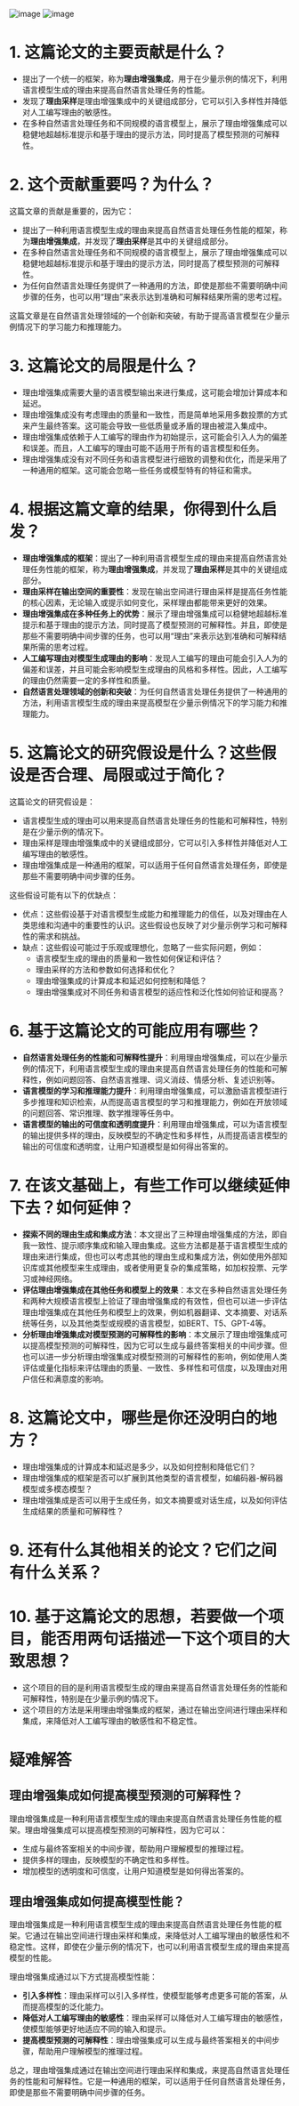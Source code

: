 ![image](https://github.com/leejamesss/paper-reading/assets/117844938/14b6cff8-9fb6-4916-9971-671d7a283567)
![image](https://github.com/leejamesss/paper-reading/assets/117844938/676df3b4-8060-49ab-86aa-56e229f6c127)

# 1. 这篇论文的主要贡献是什么？


- 提出了一个统一的框架，称为**理由增强集成**，用于在少量示例的情况下，利用语言模型生成的理由来提高自然语言处理任务的性能。
- 发现了**理由采样**是理由增强集成中的关键组成部分，它可以引入多样性并降低对人工编写理由的敏感性。
- 在多种自然语言处理任务和不同规模的语言模型上，展示了理由增强集成可以稳健地超越标准提示和基于理由的提示方法，同时提高了模型预测的可解释性。

# 2. 这个贡献重要吗？为什么？

这篇文章的贡献是重要的，因为它：

- 提出了一种利用语言模型生成的理由来提高自然语言处理任务性能的框架，称为**理由增强集成**，并发现了**理由采样**是其中的关键组成部分。
- 在多种自然语言处理任务和不同规模的语言模型上，展示了理由增强集成可以稳健地超越标准提示和基于理由的提示方法，同时提高了模型预测的可解释性。
- 为任何自然语言处理任务提供了一种通用的方法，即使是那些不需要明确中间步骤的任务，也可以用“理由”来表示达到准确和可解释结果所需的思考过程。

这篇文章是在自然语言处理领域的一个创新和突破，有助于提高语言模型在少量示例情况下的学习能力和推理能力。

# 3. 这篇论文的局限是什么？

- 理由增强集成需要大量的语言模型输出来进行集成，这可能会增加计算成本和延迟。
- 理由增强集成没有考虑理由的质量和一致性，而是简单地采用多数投票的方式来产生最终答案。这可能会导致一些低质量或矛盾的理由被混入集成中。
- 理由增强集成依赖于人工编写的理由作为初始提示，这可能会引入人为的偏差和误差。而且，人工编写的理由可能不适用于所有的语言模型和任务。
- 理由增强集成没有对不同任务和语言模型进行细致的调整和优化，而是采用了一种通用的框架。这可能会忽略一些任务或模型特有的特征和需求。

# 4. 根据这篇文章的结果，你得到什么启发？

- **理由增强集成的框架**：提出了一种利用语言模型生成的理由来提高自然语言处理任务性能的框架，称为**理由增强集成**，并发现了**理由采样**是其中的关键组成部分。
- **理由采样在输出空间的重要性**：发现在输出空间进行理由采样是提高任务性能的核心因素，无论输入或提示如何变化，采样理由都能带来更好的效果。
- **理由增强集成在多种任务上的优势**：展示了理由增强集成可以稳健地超越标准提示和基于理由的提示方法，同时提高了模型预测的可解释性。并且，即使是那些不需要明确中间步骤的任务，也可以用“理由”来表示达到准确和可解释结果所需的思考过程。
- **人工编写理由对模型生成理由的影响**：发现人工编写的理由可能会引入人为的偏差和误差，并且可能会影响模型生成理由的风格和多样性。因此，人工编写的理由仍然需要一定的多样性和质量。
- **自然语言处理领域的创新和突破**：为任何自然语言处理任务提供了一种通用的方法，利用语言模型生成的理由来提高模型在少量示例情况下的学习能力和推理能力。


# 5. 这篇论文的研究假设是什么？这些假设是否合理、局限或过于简化？

这篇论文的研究假设是：

- 语言模型生成的理由可以用来提高自然语言处理任务的性能和可解释性，特别是在少量示例的情况下。
- 理由采样是理由增强集成中的关键组成部分，它可以引入多样性并降低对人工编写理由的敏感性。
- 理由增强集成是一种通用的框架，可以适用于任何自然语言处理任务，即使是那些不需要明确中间步骤的任务。


这些假设可能有以下的优缺点：

- 优点：这些假设基于对语言模型生成能力和推理能力的信任，以及对理由在人类思维和沟通中的重要性的认识。这些假设也反映了对少量示例学习和可解释性的需求和挑战。
- 缺点：这些假设可能过于乐观或理想化，忽略了一些实际问题，例如：
    - 语言模型生成的理由的质量和一致性如何保证和评估？
    - 理由采样的方法和参数如何选择和优化？
    - 理由增强集成的计算成本和延迟如何控制和降低？
    - 理由增强集成对不同任务和语言模型的适应性和泛化性如何验证和提高？

# 6. 基于这篇论文的可能应用有哪些？

- **自然语言处理任务的性能和可解释性提升**：利用理由增强集成，可以在少量示例的情况下，利用语言模型生成的理由来提高自然语言处理任务的性能和可解释性，例如问题回答、自然语言推理、词义消歧、情感分析、复述识别等。
- **语言模型的学习和推理能力提升**：利用理由增强集成，可以激励语言模型进行多步推理和知识检索，从而提高语言模型的学习和推理能力，例如在开放领域的问题回答、常识推理、数学推理等任务中。
- **语言模型的输出的可信度和透明度提升**：利用理由增强集成，可以为语言模型的输出提供多样的理由，反映模型的不确定性和多样性，从而提高语言模型的输出的可信度和透明度，让用户知道模型是如何得出答案的。

# 7. 在该文基础上，有些工作可以继续延伸下去？如何延伸？

- **探索不同的理由生成和集成方法**：本文提出了三种理由增强集成的方法，即自我一致性、提示顺序集成和输入理由集成。这些方法都是基于语言模型生成的理由来进行集成，但也可以考虑其他的理由生成和集成方法，例如使用外部知识库或其他模型来生成理由，或者使用更复杂的集成策略，如加权投票、元学习或神经网络。
- **评估理由增强集成在其他任务和模型上的效果**：本文在多种自然语言处理任务和两种大规模语言模型上验证了理由增强集成的有效性，但也可以进一步评估理由增强集成在其他任务和模型上的效果，例如机器翻译、文本摘要、对话系统等任务，以及其他类型或规模的语言模型，如BERT、T5、GPT-4等。
- **分析理由增强集成对模型预测的可解释性的影响**：本文展示了理由增强集成可以提高模型预测的可解释性，因为它可以生成与最终答案相关的中间步骤。但也可以进一步分析理由增强集成对模型预测的可解释性的影响，例如使用人类评估或量化指标来评估理由的质量、一致性、多样性和可信度，以及理由对用户信任和满意度的影响。

# 8. 这篇论文中，哪些是你还没明白的地方？

- 理由增强集成的计算成本和延迟是多少，以及如何控制和降低它们？
- 理由增强集成的框架是否可以扩展到其他类型的语言模型，如编码器-解码器模型或多模态模型？
- 理由增强集成是否可以用于生成任务，如文本摘要或对话生成，以及如何评估生成结果的质量和可解释性？

# 9. 还有什么其他相关的论文？它们之间有什么关系？



# 10. 基于这篇论文的思想，若要做一个项目，能否用两句话描述一下这个项目的大致思想？

- 这个项目的目的是利用语言模型生成的理由来提高自然语言处理任务的性能和可解释性，特别是在少量示例的情况下。
- 这个项目的方法是采用理由增强集成的框架，通过在输出空间进行理由采样和集成，来降低对人工编写理由的敏感性和不稳定性。

# 疑难解答
## 理由增强集成如何提高模型预测的可解释性？
理由增强集成是一种利用语言模型生成的理由来提高自然语言处理任务性能的框架。理由增强集成可以提高模型预测的可解释性，因为它可以：

- 生成与最终答案相关的中间步骤，帮助用户理解模型的推理过程。
- 提供多样的理由，反映模型的不确定性和多样性。
- 增加模型的透明度和可信度，让用户知道模型是如何得出答案的。



## 理由增强集成如何提高模型性能？


理由增强集成是一种利用语言模型生成的理由来提高自然语言处理任务性能的框架。它通过在输出空间进行理由采样和集成，来降低对人工编写理由的敏感性和不稳定性。这样，即使在少量示例的情况下，也可以利用语言模型生成的理由来提高模型的性能。

理由增强集成通过以下方式提高模型性能：

- **引入多样性**：理由采样可以引入多样性，使模型能够考虑更多可能的答案，从而提高模型的泛化能力。
- **降低对人工编写理由的敏感性**：理由采样可以降低对人工编写理由的敏感性，使模型能够更好地适应不同的输入和提示。
- **提高模型预测的可解释性**：理由增强集成可以生成与最终答案相关的中间步骤，帮助用户理解模型的推理过程。

总之，理由增强集成通过在输出空间进行理由采样和集成，来提高自然语言处理任务的性能和可解释性。它是一种通用的框架，可以适用于任何自然语言处理任务，即使是那些不需要明确中间步骤的任务。


